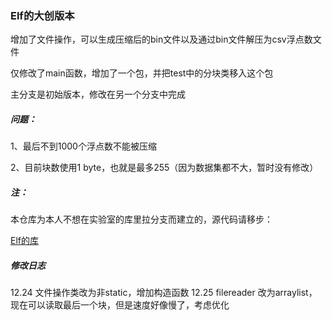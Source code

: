 ### Elf的大创版本

增加了文件操作，可以生成压缩后的bin文件以及通过bin文件解压为csv浮点数文件

仅修改了main函数，增加了一个包，并把test中的分块类移入这个包

主分支是初始版本，修改在另一个分支中完成

##### 问题：

1、最后不到1000个浮点数不能被压缩

2、目前块数使用1 byte，也就是最多255（因为数据集都不大，暂时没有修改）

##### 注：

本仓库为本人不想在实验室的库里拉分支而建立的，源代码请移步：

<a href="https://github.com/Spatio-Temporal-Lab/elf">Elf的库</a>

##### 修改日志
12.24 文件操作类改为非static，增加构造函数
12.25 filereader 改为arraylist，现在可以读取最后一个块，但是速度好像慢了，考虑优化
